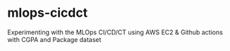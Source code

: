 # mlops-cicdct
Experimenting with the MLOps CI/CD/CT using AWS EC2 &amp; Github actions with CGPA and Package dataset
